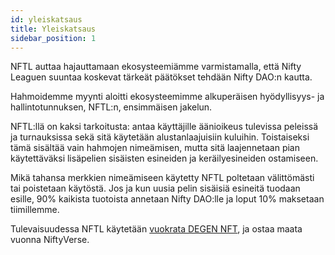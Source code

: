 ```yaml
---
id: yleiskatsaus
title: Yleiskatsaus
sidebar_position: 1
---
```


NFTL auttaa hajauttamaan ekosysteemiämme varmistamalla, että Nifty Leaguen suuntaa koskevat tärkeät päätökset tehdään Nifty DAO:n kautta.

Hahmoidemme myynti aloitti ekosysteemimme alkuperäisen hyödyllisyys- ja hallintotunnuksen, NFTL:n, ensimmäisen jakelun.

NFTL:llä on kaksi tarkoitusta: antaa käyttäjille äänioikeus tulevissa peleissä ja turnauksissa sekä sitä käytetään alustanlaajuisiin kuluihin. Toistaiseksi tämä sisältää vain hahmojen nimeämisen, mutta sitä laajennetaan pian käytettäväksi lisäpelien sisäisten esineiden ja keräilyesineiden ostamiseen.

Mikä tahansa merkkien nimeämiseen käytetty NFTL poltetaan välittömästi tai poistetaan käytöstä. Jos ja kun uusia pelin sisäisiä esineitä tuodaan esille, 90% kaikista tuotoista annetaan Nifty DAO:lle ja loput 10% maksetaan tiimillemme.

Tulevaisuudessa NFTL käytetään [vuokrata DEGEN NFT](http://localhost:3000/guides/rentals/rental-overview), ja ostaa maata vuonna NiftyVerse.
